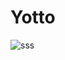 # Yotto


![sss](https://user-images.githubusercontent.com/96357374/224846310-cc2dcba1-57af-4156-89ab-9baedcc51bf4.png)

